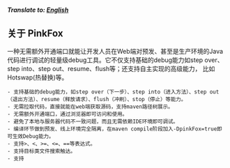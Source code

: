 ##### Translate to: [English](README.md)

## 关于 PinkFox

一种无需额外开通端口就能让开发人员在Web端对预发、甚至是生产环境的Java代码进行调试的轻量级debug工具。它不仅支持基础的debug能力如step over、step into、step out、resume、flush等；还支持自主实现的高级能力， 比如Hotswap(热替换)等。
 
    - 支持基础的debug能力，如step over（下一步）、step into（进入方法）、step out（退出方法）、resume（释放请求）、flush（冲刷）、stop（停止）等能力。
    - 无需拉取代码，直接就能在web端获取源码，支持maven路径树展示。
    - 无需额外开通端口，通过浏览器即可访问和使用。
    - 避免了本地与服务器代码不一致问题，而且无需依赖IDE环境即可调试。
    - 编译环节做到预发、线上环境完全隔离，在maven compile阶段加入-DpinkFox=true即可生效Debug能力。
    - 支持>、<、>=、<=、==等表达式。
    - 支持目标类文件搜索触达。
    - 支持